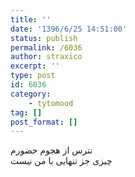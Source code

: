 ```yaml
---
title: ''
date: '1396/6/25 14:51:00'
status: publish
permalink: /6036
author: straxico
excerpt: ''
type: post
id: 6036
category:
    - tytomood
tag: []
post_format: []
---
```

‏نترس از هجوم حضورم  
چیزی جز تنهایی با من‌ نیست